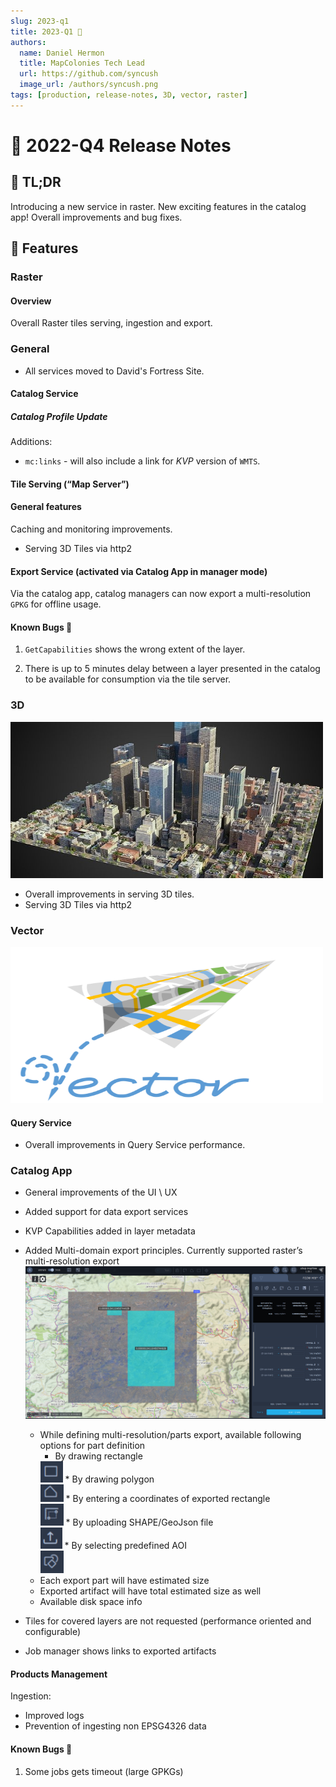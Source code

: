```yaml
---
slug: 2023-q1
title: 2023-Q1 🎉
authors:
  name: Daniel Hermon
  title: MapColonies Tech Lead
  url: https://github.com/syncush
  image_url: /authors/syncush.png
tags: [production, release-notes, 3D, vector, raster]
---
```



# 🎉 2022-Q4 Release Notes

## 📄 TL;DR
Introducing a new service in raster.
New exciting features in the catalog app!
Overall improvements and bug fixes.

## 🚀 Features

### Raster

#### Overview
Overall Raster tiles serving, ingestion and export.

### General
 * All services moved to David's Fortress Site.

#### Catalog Service
##### Catalog Profile Update
Additions:
  * `mc:links` - will also include a link for *KVP* version of `WMTS`.

#### Tile Serving (“Map Server”)
#### General features
Caching and monitoring improvements.

* Serving 3D Tiles via http2

#### Export Service (activated via Catalog App in manager mode)
Via the catalog app, catalog managers can now export a multi-resolution `GPKG` for offline usage.

#### Known Bugs 🐞

1. `GetCapabilities` shows the wrong extent of the layer.

2. There is up to 5 minutes delay between a layer presented in the catalog to be available for consumption via the tile server.

### 3D

<img src="/img/release-notes/2022-Q3-02/3d_city_model.png" alt="3D" width="500" height="250"/>

* Overall improvements in serving 3D tiles.
* Serving 3D Tiles via http2

### Vector

<img src="/img/release-notes/2022-Q4/main_vector_logo.svg" alt="vector_team_logo" width="500" height="250"/>

#### Query Service

* Overall improvements in Query Service performance.

### Catalog App
* General improvements of the UI \ UX
* Added support for data export services
* KVP Capabilities added in layer metadata
* Added Multi-domain export principles. Currently supported raster’s multi-resolution export
  <img src="/img/release-notes/2023-Q1/multi-res-export.png" alt="multi-res-export"/>

  * While defining multi-resolution/parts export, available following  options for part definition
    * By drawing rectangle <br />
    <img src="/img/release-notes/2023-Q1/rect.png" alt="app_view"/>
    * By drawing polygon <br />
    <img src="/img/release-notes/2023-Q1/polygon.png" alt="app_view"/>
    * By entering a coordinates of exported rectangle <br />
    <img src="/img/release-notes/2023-Q1/coords.png" alt="app_view"/>
    * By uploading SHAPE/GeoJson file <br />
    <img src="/img/release-notes/2023-Q1/geojson.png" alt="app_view"/>
    * By selecting predefined AOI <br />
    <img src="/img/release-notes/2023-Q1/aoi.png" alt="app_view"/>
  * Each export part will have estimated size
  * Exported artifact will have total estimated size as well
  * Available disk space info
* Tiles for covered layers are not requested  (performance oriented and configurable)
* Job manager shows links to exported artifacts


#### Products Management

Ingestion:
* Improved logs
* Prevention of ingesting non EPSG4326 data

#### Known Bugs 🐞
1. Some jobs gets timeout (large GPKGs)